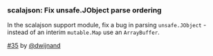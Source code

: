 ### scalajson: Fix unsafe.JObject parse ordering

In the scalajson support module, fix a bug in parsing `unsafe.JObject` - instead of an interim `mutable.Map` use
an `ArrayBuffer`.

[#35][35] by [@dwijnand][@dwijnand]

  [35]: https://github.com/eed3si9n/sjson-new/pull/35
  [@eed3si9n]: https://github.com/eed3si9n
  [@dwijnand]: https://github.com/dwijnand
